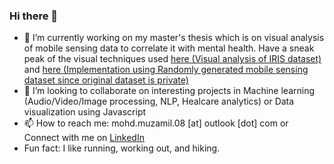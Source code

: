 ### Hi there 👋

- 🔭 I’m currently working on my master's thesis which is on visual analysis of mobile sensing data to correlate it with mental health. Have a sneak peak of the visual techniques used [here (Visual analysis of IRIS dataset)](https://github.com/mohd-muzamil/IrisDashboard.git) and [here (Implementation using Randomly generated mobile sensing dataset since original dataset is private)](https://github.com/mohd-muzamil/flaskDashboard.git)
- 👯 I’m looking to collaborate on interesting projects in Machine learning (Audio/Video/Image processing, NLP, Healcare analytics) or Data visualization using Javascript
- 📫 How to reach me: mohd.muzamil.08 [at] outlook [dot] com or Connect with me on [LinkedIn](http://linkedin.com/in/mohd11/) 
- Fun fact: I like running, working out, and hiking.



<!--
**mohd-muzamil/mohd-muzamil** is a ✨ _special_ ✨ repository because its `README.md` (this file) appears on your GitHub profile.

Here are some ideas to get you started:

- 🔭 I’m currently working on ...
- 🌱 I’m currently learning ...
- 👯 I’m looking to collaborate on ...
- 🤔 I’m looking for help with ...
- 💬 Ask me about ...
- 📫 How to reach me: ...
- 😄 Pronouns: ...
- ⚡ Fun fact: ...
-->
